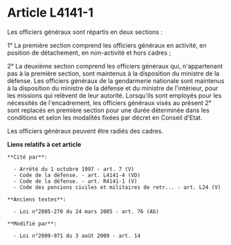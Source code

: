 # Article L4141-1

Les officiers généraux sont répartis en deux sections :

1° La première section comprend les officiers généraux en activité, en position de détachement, en non-activité et hors
cadres ;

2° La deuxième section comprend les officiers généraux qui, n'appartenant pas à la première section, sont maintenus à la
disposition du ministre de la défense. Les officiers généraux de la gendarmerie nationale sont maintenus à la disposition du
ministre de la défense et du ministre de l'intérieur, pour les missions qui relèvent de leur autorité.  Lorsqu'ils sont
employés pour les nécessités de l'encadrement, les officiers généraux visés au présent 2° sont replacés en première section
pour une durée déterminée dans les conditions et selon les modalités fixées par décret en Conseil d'Etat. 

Les officiers généraux peuvent être radiés des cadres.

**Liens relatifs à cet article**

	**Cité par**:

	  - Arrêté du 1 octobre 1997 - art. 7 (V)
	  - Code de la défense. - art. L4141-4 (VD)
	  - Code de la défense. - art. R4141-1 (V)
	  - Code des pensions civiles et militaires de retr... - art. L24 (V)

	**Anciens textes**:

	  - Loi n°2005-270 du 24 mars 2005 - art. 76 (Ab)

	**Modifié par**:

	  - Loi n°2009-971 du 3 août 2009 - art. 14
